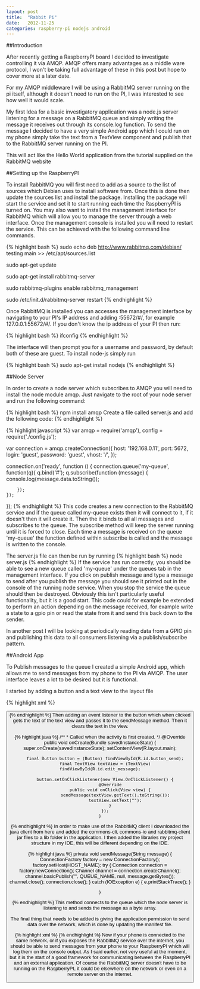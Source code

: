 ```yaml
---
layout: post
title:  "Rabbit Pi"
date:   2012-11-25
categories: raspberry-pi nodejs android
---
```


##Introduction

After recently getting a RaspberryPI board I decided to investigate controlling it via AMQP. AMQP offers many advantages as a middle ware protocol, I won't be taking full advantage of these in this post but hope to cover more at a later date.

For my AMQP middleware I will be using a RabbitMQ server running on the pi itself, although it doesn't need to run on the PI, I was interested to see how well it would scale.

My first Idea for a basic investigatory application was a node.js server listening for a message on a RabbitMQ queue and simply writing the message it receives out through its console.log function. To send the message I decided to have a very simple Android app which I could run on my phone simply take the text from a TextView component and publish that to the RabbitMQ server running on the PI.

This will act like the Hello World application from the tutorial supplied on the RabbitMQ website

##Setting up the RaspberryPI

To install RabbitMQ you will first need to add as a source to the list of sources which Debian uses to install software from. Once this is done then update the sources list and install the package. Installing the package will start the service and set it to start running each time the RaspberryPI is turned on. You may also want to install the management interface for RabbitMQ which will allow you to manage the server through a web interface. Once the management console is installed you will need to restart the service. This can be achieved with the following command line commands.

{% highlight bash %}
sudo  echo deb http://www.rabbitmq.com/debian/ testing main >> /etc/apt/sources.list

sudo apt-get update

sudo apt-get install rabbitmq-server

sudo rabbitmq-plugins enable rabbitmq_management

sudo /etc/init.d/rabbitmq-server restart
{% endhighlight %}

Once RabbitMQ is installed you can accesses the management interface by navigating to your PI's IP address and adding :55672/#/, for example 127.0.0.1:55672/#/. If you don't know the ip address of your PI then run:

{% highlight bash %}
ifconfig
{% endhighlight %}

The interface will then prompt you for a username and password, by default both of these are guest.
To install node-js simply run

{% highlight bash %}
sudo apt-get install nodejs
{% endhighlight %}

##Node Server

In order to create a node server which subscribes to AMQP you will need to install the node module amqp. Just navigate to the root of your node server and run the following command:

{% highlight bash %}
npm install amqp
Create a file called server.js and add the following code:
{% endhighlight %}

{% highlight javascript %}
var amqp = require('amqp'),
    config = require('./config.js');

var connection = amqp.createConnection({
   host: '192.168.0.11',
   port: 5672,
   login: 'guest',
   password: 'guest',
   vhost: '/',
});

connection.on('ready', function () {
    connection.queue('my-queue', function(q){
        q.bind('#');
        q.subscribe(function (message) {
            console.log(message.data.toString());

        });
    });
});
{% endhighlight %}
This code creates a new connection to the RabbitMQ service and if the queue called my-queue exists then it will connect to it, if it doesn't then it will create it. Then the it binds to all all messages and subscribes to the queue. The subscribe method will keep the server running until it is forced to close. Each time a message is received on the queue 'my-queue' the function defined within subscribe is called and the message is written to the console.

The server.js file can then be run by running
{% highlight bash %}
node server.js
{% endhighlight %}
If the service has run correctly, you should be able to see a new queue called 'my-queue' under the queues tab in the management interface. If you click on publish message and type a message to send after you publish the message you should see it printed out in the console of the running node service. When you stop the service the queue should then be destroyed.
Obviously this isn't particularly useful functionality, but it is a good start. This code could for example be extended to perform an action depending on the message received, for example write a state to a gpio pin or read the state from it and send this back down to the sender.

In another post I will be looking at periodically reading data from a GPIO pin and publishing this data to all consumers listening via a publish/subscribe pattern.

##Android App

To Publish messages to the queue I created a simple Android app, which allows me to send messages from my phone to the PI via AMQP. The user interface leaves a lot to be desired but it is functional.

I started by adding a button and a text view to the layout file

{% highlight xml %}
<?xml version="1.0" encoding="utf-8"?>
<LinearLayout xmlns:android="http://schemas.android.com/apk/res/android"
              android:orientation="vertical"
              android:layout_width="fill_parent"
              android:layout_height="fill_parent"
        >
    <EditText android:id="@+id/edit_message"
              android:layout_weight="1"
              android:layout_width="fill_parent"
              android:layout_height="fill_parent"
              android:hint="@string/edit_message" />
    <Button
            android:id="@+id/button_send"
            android:layout_width="wrap_content"
            android:layout_height="wrap_content"
            android:text="@string/button_send" />
</LinearLayout>
{% endhighlight %}
Then adding an event listener to the button which when clicked gets the text of the text view and passes it to the sendMessage method. Then it clears the text in the view.

{% highlight java %}
   /**
     * Called when the activity is first created.
     */
    @Override
    public void onCreate(Bundle savedInstanceState) {
        super.onCreate(savedInstanceState);
        setContentView(R.layout.main);

        final Button button = (Button) findViewById(R.id.button_send);
        final TextView textView = (TextView) findViewById(R.id.edit_message);

        button.setOnClickListener(new View.OnClickListener() {
            @Override
            public void onClick(View view) {
                sendMessage(textView.getText().toString());
                textView.setText("");
            }
        });
    }
{% endhighlight %}
In order to make use of the RabbitMQ client I downloaded the java client from here and added the commons-cli, commons-io and rabbitmq-client jar files to a lib folder in the application. I then added the libraries my project structure in my IDE, this will be different depending on the IDE.

{% highlight java %}
 private void sendMessage(String message) {
        ConnectionFactory factory = new ConnectionFactory();
        factory.setHost(HOST_NAME);
        try {
            Connection connection = factory.newConnection();
            Channel channel = connection.createChannel();
            channel.basicPublish("", QUEUE_NAME, null, message.getBytes());
            channel.close();
            connection.close();
        } catch (IOException e) {
            e.printStackTrace();
        }

    }
{% endhighlight %}
This method connects to the queue which the node server is listening to and sends the message as a byte array.

The final thing that needs to be added is giving the application permission to send data over the network, which is done by updating the manifest file.

{% highlight xml %}
<uses-permission android:name="android.permission.INTERNET"></uses-permission >
{% endhighlight %}
Now if your phone is connected to the same network, or if you exposes the RabbitMQ service over the internet, you should be able to send messages from your phone to your RaspberryPI which will log them on the console output. As I said earlier, not very useful at the moment, but it is the start of a good framework for communicating between the RaspberryPI and an external application. Of course the RabbitMQ server doesn't have to be running on the RaspberryPI, it could be elsewhere on the network or even on a remote server on the internet.

